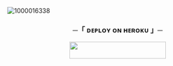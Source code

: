 ![1000016338](https://github.com/Subhu030/BattleXmusic/assets/149115379/ab431713-fd25-40a3-8b97-940592219a36)
<h3 align="center">
    ─「 ᴅᴇᴩʟᴏʏ ᴏɴ ʜᴇʀᴏᴋᴜ 」─
<p align="center"><a href="https://dashboard.heroku.com/new?template=https://github.com/saurav123akn/Kingxmusic"> <img src="https://img.shields.io/badge/Deploy%20On%20Heroku-bringle?style=for-the-badge&logo=heroku" width="220" height="38.45"/></a></p>

